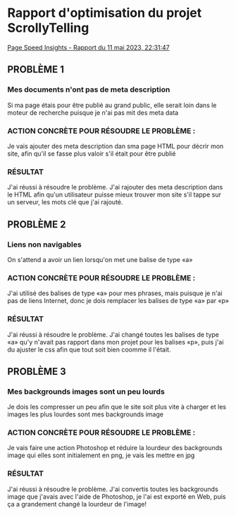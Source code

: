 # Rapport d'optimisation du projet ScrollyTelling
[Page Speed Insights - Rapport du 11 mai 2023, 22:31:47](https://pagespeed.web.dev/analysis/https-thealacasse-github-io-thea-maika-scrollytelling/q6rpwqeizp?form_factor=desktop)

## PROBLÈME 1
### Mes documents n'ont pas de meta description
Si ma page étais pour être publié au grand public, elle serait loin dans le moteur de recherche puisque je n'ai pas mit des meta data
### ACTION CONCRÈTE POUR RÉSOUDRE LE PROBLÈME :
Je vais ajouter des meta description dan sma page HTML pour décrir mon site, afin qu'il se fasse plus valoir s'il était pour être publié
### RÉSULTAT
J'ai réussi à résoudre le problème. J'ai rajouter des meta description dans le HTML afin qu'un utilisateur puisse mieux trouver mon site s'il tappe sur un serveur, les mots clé que j'ai rajouté.



## PROBLÈME 2
### Liens non navigables
On s'attend a avoir un lien lorsqu'on met une balise de type «a»
### ACTION CONCRÈTE POUR RÉSOUDRE LE PROBLÈME :
J'ai utilisé des balises de type «a» pour mes phrases, mais puisque je n'ai pas de liens Internet, donc je dois remplacer les balises de type «a» par «p»
### RÉSULTAT
J'ai réussi à résoudre le problème. J'ai changé toutes les balises de type «a» qu'y n'avait pas rapport dans mon projet pour les balises «p», puis j'ai du ajuster le css afin que tout soit bien coomme il l'était.
  
  
## PROBLÈME 3
### Mes backgrounds images sont un peu lourds
Je dois les compresser un peu afin que le site soit plus vite à charger et les images les plus lourdes sont mes backgrounds image
### ACTION CONCRÈTE POUR RÉSOUDRE LE PROBLÈME :
Je vais faire une action Photoshop et réduire la lourdeur des backgrounds image qui elles sont initialement en png, je vais les mettre en jpg
### RÉSULTAT
J'ai réussi à résoudre le problème. J'ai convertis toutes les backgrounds image que j'avais avec l'aide de Photoshop, je l'ai est exporté en Web, puis ça a grandement changé la lourdeur de l'image!
